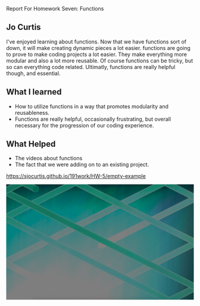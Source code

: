 Report For Homework Seven: Functions
## Jo Curtis
I've enjoyed learning about functions. Now that we have functions sort of down, it will make creating dynamic pieces a lot easier. functions are going to prove to make coding projects a lot easier. They make everything more modular and also a lot more reusable. Of course functions can be tricky, but so can everything code related. Ultimatly, functions are really helpful though, and essential.
## What I learned
  - How to utilize functions in a way that promotes modularity and reusableness.
  - Functions are really helpful, occasionally frustrating, but overall necessary for the progression of our coding experience.
## What Helped
- The videos about functions
- The fact that we were adding on to an existing project.

https://sjocurtis.github.io/191work/HW-5/empty-example

![Image of my some of the results after this ran for awhile](ScreenShot1.png)

